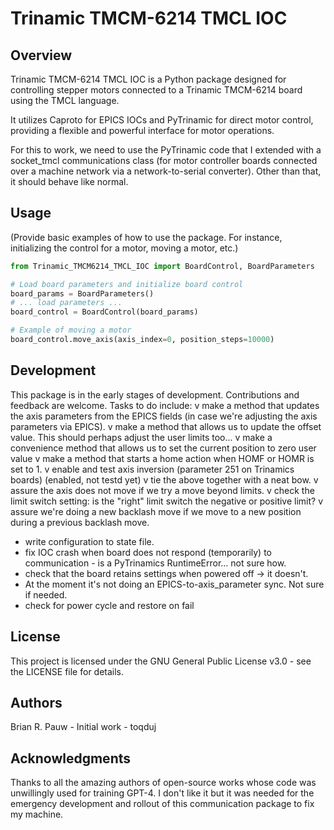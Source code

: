 # Trinamic TMCM-6214 TMCL IOC

## Overview

Trinamic TMCM-6214 TMCL IOC is a Python package designed for controlling stepper motors connected to a Trinamic TMCM-6214 board using the TMCL language. 

It utilizes Caproto for EPICS IOCs and PyTrinamic for direct motor control, providing a flexible and powerful interface for motor operations.

For this to work, we need to use the PyTrinamic code that I extended with a socket_tmcl communications class (for motor controller boards connected over a machine network via a network-to-serial converter). Other than that, it should behave like normal. 

## Usage

(Provide basic examples of how to use the package. For instance, initializing the control for a motor, moving a motor, etc.)

```python
from Trinamic_TMCM6214_TMCL_IOC import BoardControl, BoardParameters

# Load board parameters and initialize board control
board_params = BoardParameters()
# ... load parameters ...
board_control = BoardControl(board_params)

# Example of moving a motor
board_control.move_axis(axis_index=0, position_steps=10000)
```

## Development

This package is in the early stages of development. Contributions and feedback are welcome.
Tasks to do include: 
  v make a method that updates the axis parameters from the EPICS fields (in case we're adjusting the axis parameters via EPICS). 
  v make a method that allows us to update the offset value. This should perhaps adjust the user limits too...
  v make a convenience method that allows us to set the current position to zero user value
  v make a method that starts a home action when HOMF or HOMR is set to 1. 
  v enable and test axis inversion (parameter 251 on Trinamics boards) (enabled, not testd yet)
  v tie the above together with a neat bow. 
  v assure the axis does not move if we try a move beyond limits. 
  v check the limit switch setting: is the "right" limit switch the negative or positive limit?
  v assure we're doing a new backlash move if we move to a new position during a previous backlash move. 
  - write configuration to state file. 
  - fix IOC crash when board does not respond (temporarily) to communication - is a PyTrinamics RuntimeError... not sure how. 
  - check that the board retains settings when powered off -> it doesn't. 
  - At the moment it's not doing an EPICS-to-axis_parameter sync. Not sure if needed.
  - check for power cycle and restore on fail

## License

This project is licensed under the GNU General Public License v3.0 - see the LICENSE file for details.

## Authors

Brian R. Pauw - Initial work - toqduj

## Acknowledgments

Thanks to all the amazing authors of open-source works whose code was unwillingly used for training GPT-4. I don't like it but it was needed for the emergency development and rollout of this communication package to fix my machine. 